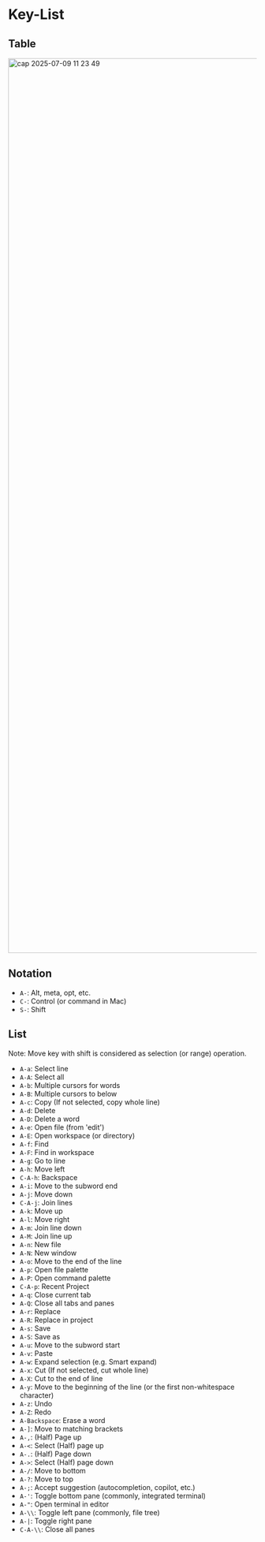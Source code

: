 # Key-List

## Table

<img width="1816" alt="cap 2025-07-09 11 23 49" src="https://github.com/user-attachments/assets/d50f239e-596b-4c0b-8725-e9b0985d8b55" />

<!---
<style>
	table {
		border-collapse: collapse;
		font-family: sans-serif;
		font-size: 16px; /* 글자 크기 조정 */
		text-align: center;
		margin: 20px auto; /* 테이블 중앙 정렬 및 상하 여백 */
	}
	td {
		border: 1px solid #ccc;
		padding: 5px;
		min-width: 25px; /* 셀 최소 너비 */
		height: 30px; /* 셀 높이 */
		vertical-align: top; /* 내용 상단 정렬 */
	}
	td:empty {
		border-color: transparent; /* 빈 셀의 테두리 숨김 */
	}
	b {
		font-weight: bold;
	}
	td.unused {
		background-color: #88888860;
	}
	td.move {
		background-color: #ff000030;
	}
	td.dialog {
		background-color: #00ff0030;
	}
	td.tab {
		background-color: #00a0a030;
	}
	td.ui {
		background-color: #0000ff30;
	}
</style>
<table>
	<tr>
		<td class="unused"><b>`</b><br /></td>
		<td class="tab"><b>1</b><br /></td>
		<td class="tab"><b>2</b><br /></td>
		<td class="tab"><b>3</b><br /></td>
		<td class="tab"><b>4</b><br /></td>
		<td class="tab"><b>5</b><br /></td>
		<td class="tab"><b>6</b><br /></td>
		<td class="tab"><b>7</b><br /></td>
		<td class="tab"><b>8</b><br /></td>
		<td class="tab"><b>9</b><br /></td>
		<td class="tab"><b>0</b><br /></td>
		<td class="unused"><b>-</b><br /></td>
		<td class="unused"><b>=</b><br /></td>
		<td colspan="2"><b>Backspace</b><br />Delete<br /><i>Delete word</i></td>
	</tr>
	<tr>
		<td class="unused" colspan="2"><b>Tab</b><br /></td>
		<td class="tab"><b>Q</b><br />Close tab<br /><i>Close all tabs</i></td>
		<td><b>W</b><br />Expand Selection</td>
		<td class="dialog"><b>E</b><br />Open file<br /><i>Open workspace</i></td>
		<td class="dialog"><b>R</b><br />Replace<br /><i>Replace in project</i></td>
		<td><b>T</b><br /></td>
		<td class="move"><b>Y</b><br />Line start</td>
		<td class="move"><b>U</b><br />Subword start</td>
		<td class="move"><b>I</b><br />Subword end</td>
		<td class="move"><b>O</b><br />Line end</td>
		<td class="dialog">
			<b>P</b><br />File palette<br /><i>Command palette</i><br />(Ctrl: Recent Projects)
		</td>
		<td><b>[</b></td>
		<td class="move"><b>]</b><br />Matching Bracket</td>
		<td class="ui">
			<b>\</b><br />Toggle left pane<br /><i>Toggle right pane</i><br />(Ctrl: Close all
			panes)
		</td>
	</tr>
	<tr>
		<td class="unused" colspan="3"><b>Caps Lock</b><br /></td>
		<td><b>A</b><br />Select line<br /><i>Select all</i></td>
		<td><b>S</b><br />Save<br /><i>Save as</i></td>
		<td><b>D</b><br />Delete<br /><i>Delete word</i></td>
		<td class="dialog"><b>F</b><br />Find<br /><i>Find in workspace</i></td>
		<td class="dialog"><b>G</b><br />Go to line</td>
		<td class="move"><b>H</b><br />←</td>
		<td class="move"><b>J</b><br />↓</td>
		<td class="move"><b>K</b><br />↑</td>
		<td class="move"><b>L</b><br />→</td>
		<td><b>;</b><br />Accept suggestion</td>
		<td class="ui"><b>'</b><br />Toggle bottom pane</td>
		<td class="unused" colspan="2"><b>Enter</b><br /></td>
	</tr>
	<tr>
		<td class="unused" colspan="3"><b>Shift</b><br /></td>
		<td><b>Z</b><br />Undo<br /><i>Redo</i></td>
		<td><b>X</b><br />Cut<br /><i>Cut to line end</i></td>
		<td><b>C</b><br />Copy</td>
		<td><b>V</b><br />Paste</td>
		<td><b>B</b><br />Multi-selection word<br /><i>Multi-cursor below</i></td>
		<td class="tab"><b>N</b><br />New file<br /><i>New window</i></td>
		<td><b>M</b><br />Join Down<br /><i>Join Up</i></td>
		<td class="move"><b>,</b><br />Page up</td>
		<td class="move"><b>.</b><br />Page down</td>
		<td><b>/</b><br />Go to bottom<br /><i>Go to top</i></td>
		<td class="unused" colspan="3"><b>Shift</b><br /></td>
	</tr>
</table>
<table>
	<tr>
		<td>
			<b>Common</b><br />
			Action<br />
			<i>Shift Action</i>
		</td>
		<td class="move">
			<b>Move</b><br />
			(Shift: selection)
		</td>
		<td class="dialog">
			<b>Dialog</b><br />
			May open a dialog
		</td>
		<td class="tab">
			<b>Tab</b><br />
			Manipulate tabs
		</td>
		<td class="ui">
			<b>UI</b><br />
			Tweaks UI
		</td>
	</tr>
</table>
-->

## Notation

- `A-`: Alt, meta, opt, etc.
- `C-`: Control (or command in Mac)
- `S-`: Shift

## List

Note: Move key with shift is considered as selection (or range) operation.

- `A-a`: Select line
- `A-A`: Select all
- `A-b`: Multiple cursors for words
- `A-B`: Multiple cursors to below
- `A-c`: Copy (If not selected, copy whole line)
- `A-d`: Delete
- `A-D`: Delete a word
- `A-e`: Open file (from 'edit')
- `A-E`: Open workspace (or directory)
- `A-f`: Find
- `A-F`: Find in workspace
- `A-g`: Go to line
- `A-h`: Move left
- `C-A-h`: Backspace
- `A-i`: Move to the subword end
- `A-j`: Move down
- `C-A-j`: Join lines
- `A-k`: Move up
- `A-l`: Move right
- `A-m`: Join line down
- `A-M`: Join line up
- `A-n`: New file
- `A-N`: New window
- `A-o`: Move to the end of the line
- `A-p`: Open file palette
- `A-P`: Open command palette
- `C-A-p`: Recent Project
- `A-q`: Close current tab
- `A-Q`: Close all tabs and panes
- `A-r`: Replace
- `A-R`: Replace in project
- `A-s`: Save
- `A-S`: Save as
- `A-u`: Move to the subword start
- `A-v`: Paste
- `A-w`: Expand selection (e.g. Smart expand)
- `A-x`: Cut (If not selected, cut whole line)
- `A-X`: Cut to the end of line
- `A-y`: Move to the beginning of the line (or the first non-whitespace character)
- `A-z`: Undo
- `A-Z`: Redo
- `A-Backspace`: Erase a word
- `A-]`: Move to matching brackets
- `A-,`: (Half) Page up
- `A-<`: Select (Half) page up
- `A-.`: (Half) Page down
- `A->`: Select (Half) page down
- `A-/`: Move to bottom
- `A-?`: Move to top
- `A-;`: Accept suggestion (autocompletion, copilot, etc.)
- `A-'`: Toggle bottom pane (commonly, integrated terminal)
- `A-"`: Open terminal in editor
- `A-\\`: Toggle left pane (commonly, file tree)
- `A-|`: Toggle right pane
- `C-A-\\`: Close all panes

